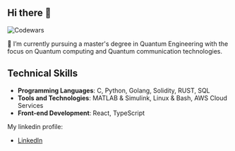 ## Hi there 👋
![Codewars](https://www.codewars.com/users/Nomad404/badges/small)

🌱 I’m currently pursuing a master's degree in Quantum Engineering with the focus on Quantum computing and Quantum communication technologies.

## Technical Skills
- **Programming Languages**: C, Python, Golang, Solidity, RUST, SQL
- **Tools and Technologies**: MATLAB & Simulink, Linux & Bash, AWS Cloud Services
- **Front-end Development**: React, TypeScript

My linkedin profile:
- [LinkedIn](https://www.linkedin.com/in/amir-sasanfar)

<!--
**Amir-rep/Amir-rep** is a ✨ _special_ ✨ repository because its `README.md` (this file) appears on your GitHub profile.

Here are some ideas to get you started:

- 🔭 I’m currently working on ...
- 🌱 I’m currently learning ...
- 👯 I’m looking to collaborate on ...
- 🤔 I’m looking for help with ...
- 💬 Ask me about ...
- 📫 How to reach me: ...
- 😄 Pronouns: ...
- ⚡ Fun fact: ...
-->
